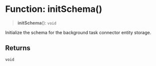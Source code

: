 # Function: initSchema()

> **initSchema**(): `void`

Initialize the schema for the background task connector entity storage.

## Returns

`void`
